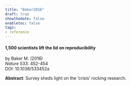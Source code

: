 ```yaml
---
title: "Baker2016"
draft: true
showthedate: false
enabletoc: false
tags:
- reference
---
```


#### **1,500 scientists lift the lid on reproducibility**     
by Baker M. (2016)         
*Nature* 533: 452-454       
DOI: 10.1038/533452a     

**Abstract**:  Survey sheds light on the ‘crisis’ rocking research.

